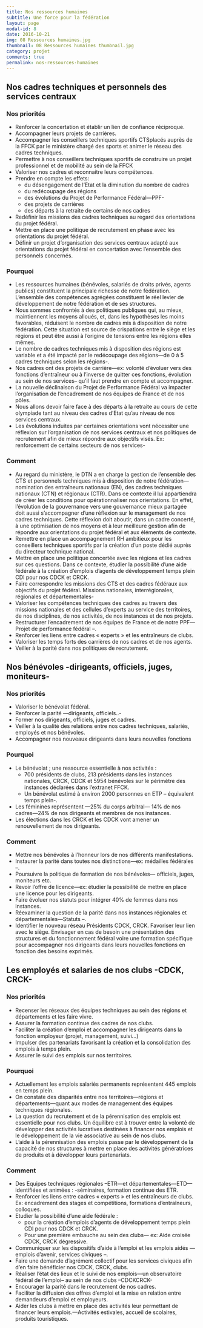 ```yaml
---
title: Nos ressources humaines
subtitle: Une force pour la fédération
layout: page
modal-id: 8
date: 2016-10-21
img: 08 Ressources humaines.jpg
thumbnail: 08 Ressources humaines thumbnail.jpg
category: projet
comments: true
permalink: nos-ressources-humaines
---
```


## Nos cadres techniques et personnels des services centraux

### Nos priorités

  - Renforcer la concertation et établir un lien de confiance réciproque.
  - Accompagner leurs projets de carrières.
  - Accompagner les conseillers techniques sportifs CTSplacés auprès de la FFCK par le ministère chargé des sports et animer le réseau des cadres techniques.
  - Permettre à nos conseillers techniques sportifs de construire un projet professionnel et de mobilité au sein de la FFCK
  - Valoriser nos cadres et reconnaitre leurs compétences.
  - Prendre en compte les effets:
    - du désengagement de l’Etat et la diminution du nombre
de cadres
    - du redécoupage des régions
    - des évolutions du Projet de Performance Fédéral—PPF-
    - des projets de carrières
    - des départs à la retraite de certains de nos cadres
  - Redéfinir les missions des cadres techniques au regard des orientations du projet fédéral.
  - Mettre en place une politique de recrutement en phase avec les orientations du projet fédéral.
  - Définir un projet d’organisation des services centraux adapté aux orientations du projet fédéral en concertation avec l’ensemble des personnels concernés.

### Pourquoi

  - Les ressources humaines (bénévoles, salariés de droits privés, agents publics) constituent la principale richesse de notre fédération. L’ensemble des compétences agrégées constituent le réel levier de développement de notre fédération et de ses structures.
  - Nous sommes confrontés à des politiques publiques qui, au mieux, maintiennent les moyens alloués, et, dans les hypothèses les moins favorables, réduisent le nombre de cadres mis à disposition de notre fédération. Cette situation est source de crispations entre le siège et les régions et peut être aussi à l’origine de tensions entre les régions elles mêmes.
  - Le nombre de cadres techniques mis à disposition des régions est variable et a été impacté par le redécoupage des régions—de 0 à 5 cadres techniques selon les régions-.
  - Nos cadres ont des projets de carrière—ex: volonté d’évoluer vers des fonctions d’entraîneur ou à l’inverse de quitter ces fonctions, évolution au sein de nos services– qu’il faut prendre en compte et accompagner.
  - La nouvelle déclinaison du Projet de Performance Fédéral va impacter l’organisation de l’encadrement de nos équipes de France et de nos pôles.
  - Nous allons devoir faire face à des départs à la retraite au cours de cette olympiade tant au niveau des cadres d’Etat qu’au niveau de nos services centraux.
  - Les évolutions induites par certaines orientations vont nécessiter une réflexion sur l’organisation de nos services centraux et nos politiques de recrutement afin de mieux répondre aux objectifs visés. Ex: renforcement de certains secteurs de nos services-

### Comment

  - Au regard du ministère, le DTN a en charge la gestion de l’ensemble des CTS et personnels techniques mis à disposition de notre fédération— nomination des entraîneurs nationaux (EN), des cadres techniques nationaux (CTN) et régionaux (CTR). Dans ce contexte il lui appartiendra de créer les conditions pour opérationnaliser nos orientations. En effet, l’évolution de la gouvernance vers une gouvernance mieux partagée doit aussi s’accompagner d’une réflexion sur le management de nos cadres techniques. Cette réflexion doit aboutir, dans un cadre concerté, à une optimisation de nos moyens et à leur meilleure gestion afin de répondre aux orientations du projet fédéral et aux éléments de contexte.
  - Remettre en place un accompagnement RH ambitieux pour les conseillers techniques sportifs par la création d’un poste dédié auprès du directeur technique national.
  - Mettre en place une politique concertée avec les régions et les cadres sur ces questions. Dans ce contexte, étudier la possibilité d’une aide fédérale à la création d’emplois d’agents de développement temps plein CDI pour nos CDCK et CRCK.
  - Faire correspondre les missions des CTS et des cadres fédéraux aux objectifs du projet fédéral. Missions nationales, interrégionales, régionales et départementales-
  - Valoriser les compétences techniques des cadres au travers des missions nationales et des cellules d’experts au service des territoires, de nos disciplines, de nos activités, de nos instances et de nos projets.
  - Restructurer l’encadrement de nos équipes de France et de notre PPF—Projet de performance fédéral –.
  - Renforcer les liens entre cadres « experts » et les entraîneurs de clubs.
  - Valoriser les temps forts des carrières de nos cadres et de nos agents.
  - Veiller à la parité dans nos politiques de recrutement.



## Nos bénévoles -dirigeants, officiels, juges, moniteurs-

### Nos priorités

  - Valoriser le bénévolat fédéral.
  - Renforcer la parité —dirigeants, officiels..-
  - Former nos dirigeants, officiels, juges et cadres.
  - Veiller à la qualité des relations entre nos cadres techniques, salariés, employés et nos bénévoles.
  - Accompagner nos nouveaux dirigeants dans leurs nouvelles fonctions

### Pourquoi

  - Le bénévolat ; une ressource essentielle à nos activités :
    - 700 présidents de clubs, 213 présidents dans les instances nationales, CRCK, CDCK et 5954 bénévoles sur le périmètre des instances déclarées dans l’extranet FFCK.
    - Un bénévolat estimé à environ 2000 personnes en ETP – équivalent temps plein-.
  - Les féminines représentent —25% du corps arbitral— 14% de nos cadres—24% de nos dirigeants et membres de nos instances.
  - Les élections dans les CRCK et les CDCK vont amener un renouvellement de nos dirigeants.

### Comment

  - Mettre nos bénévoles à l’honneur lors de nos différents manifestations.
  - Instaurer la parité dans toutes nos distinctions—ex: médailles fédérales –.
  - Poursuivre la politique de formation de nos bénévoles— officiels, juges, moniteurs etc.
  - Revoir l’offre de licence—ex: étudier la possibilité de mettre en place une licence pour les dirigeants.
  - Faire évoluer nos statuts pour intégrer 40% de femmes dans nos instances.
  - Réexaminer la question de la parité dans nos instances régionales et départementales—Statuts –.
  - Identifier le nouveau réseau Présidents CDCK, CRCK. Favoriser leur lien avec le siège. Envisager en cas de besoin une présentation des structures et du fonctionnement fédéral voire une formation spécifique pour accompagner nos dirigeants dans leurs nouvelles fonctions en fonction des besoins exprimés.

## Les employés et salaries de nos clubs -CDCK, CRCK-

### Nos priorités

  - Recenser les réseaux des équipes techniques au sein des régions et départements et les faire vivre.
  - Assurer la formation continue des cadres de nos clubs.
  - Faciliter la création d’emploi et accompagner les dirigeants dans la fonction employeur (projet, management, suivi...)
  - Impulser des partenariats favorisant la création et la consolidation des emplois à temps plein.
  - Assurer le suivi des emplois sur nos territoires.

### Pourquoi

  - Actuellement les emplois salariés permanents représentent 445 emplois en temps plein.
  - On constate des disparités entre nos territoires—régions et départements—quant aux modes de management des équipes techniques régionales.
  - La question du recrutement et de la pérennisation des emplois est essentielle pour nos clubs. Un équilibre est à trouver entre la volonté de développer des activités lucratives destinées à financer nos emplois et le développement de la vie associative au sein de nos clubs.
  - L’aide à la pérennisation des emplois passe par le développement de la capacité de nos structures à mettre en place des activités génératrices de produits et à développer leurs partenariats.

### Comment

  - Des Equipes techniques régionales –ETR—et départementales—ETD—identifiées et animées : -séminaires, formation continue des ETR.
  - Renforcer les liens entre cadres « experts » et les entraîneurs de clubs. Ex: encadrement des stages et compétitions, formations d’entraîneurs, colloques.
  - Etudier la possibilité d’une aide fédérale :
    - pour la création d’emplois d’agents de développement temps plein CDI pour nos CDCK et CRCK.
    - Pour une première embauche au sein des clubs— ex: Aide croisée CDCK, CRCK dégressive.
  - Communiquer sur les dispositifs d’aide à l’emploi et les emplois aidés —emplois d’avenir, services civiques –.
  - Faire une demande d’agrément collectif pour les services civiques afin d’en faire bénéficier nos CDCK, CRCK, clubs.
  - Réaliser l’état des lieux et le suivi de nos emplois—un observatoire fédéral de l’emploi– au sein de nos clubs –CDCKCRCK-
  - Encourager la parité dans le recrutement de nos cadres.
  - Faciliter la diffusion des offres d’emploi et la mise en relation entre demandeurs d’emploi et employeurs.
  - Aider les clubs à mettre en place des activités leur permettant de financer leurs emplois.—Activités estivales, accueil de scolaires, produits touristiques.
